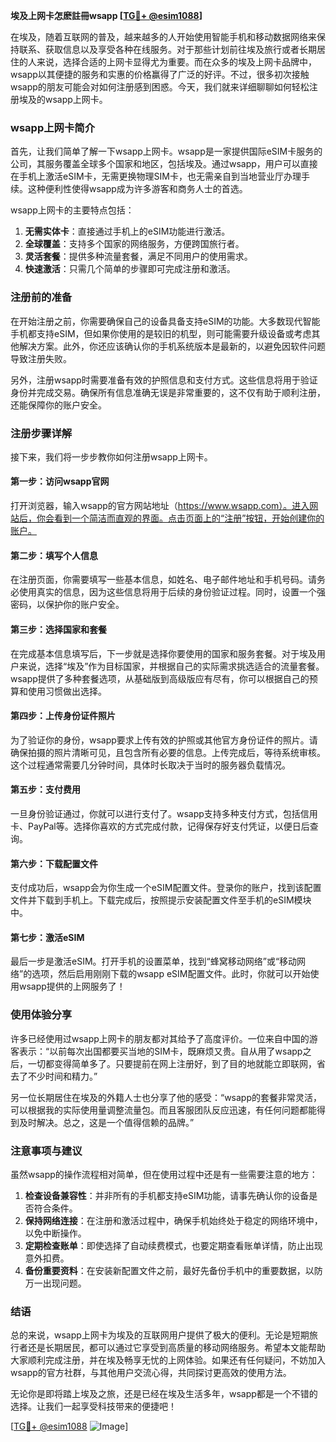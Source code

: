 **埃及上网卡怎麽註冊wsapp [[TG💪+ @esim1088](https://t.me/s/esim1088)]**

在埃及，随着互联网的普及，越来越多的人开始使用智能手机和移动数据网络来保持联系、获取信息以及享受各种在线服务。对于那些计划前往埃及旅行或者长期居住的人来说，选择合适的上网卡显得尤为重要。而在众多的埃及上网卡品牌中，wsapp以其便捷的服务和实惠的价格赢得了广泛的好评。不过，很多初次接触wsapp的朋友可能会对如何注册感到困惑。今天，我们就来详细聊聊如何轻松注册埃及的wsapp上网卡。

### wsapp上网卡简介

首先，让我们简单了解一下wsapp上网卡。wsapp是一家提供国际eSIM卡服务的公司，其服务覆盖全球多个国家和地区，包括埃及。通过wsapp，用户可以直接在手机上激活eSIM卡，无需更换物理SIM卡，也无需亲自到当地营业厅办理手续。这种便利性使得wsapp成为许多游客和商务人士的首选。

wsapp上网卡的主要特点包括：

1. **无需实体卡**：直接通过手机上的eSIM功能进行激活。
2. **全球覆盖**：支持多个国家的网络服务，方便跨国旅行者。
3. **灵活套餐**：提供多种流量套餐，满足不同用户的使用需求。
4. **快速激活**：只需几个简单的步骤即可完成注册和激活。

### 注册前的准备

在开始注册之前，你需要确保自己的设备具备支持eSIM的功能。大多数现代智能手机都支持eSIM，但如果你使用的是较旧的机型，则可能需要升级设备或考虑其他解决方案。此外，你还应该确认你的手机系统版本是最新的，以避免因软件问题导致注册失败。

另外，注册wsapp时需要准备有效的护照信息和支付方式。这些信息将用于验证身份并完成交易。确保所有信息准确无误是非常重要的，这不仅有助于顺利注册，还能保障你的账户安全。

### 注册步骤详解

接下来，我们将一步步教你如何注册wsapp上网卡。

#### 第一步：访问wsapp官网

打开浏览器，输入wsapp的官方网站地址（https://www.wsapp.com）。进入网站后，你会看到一个简洁而直观的界面。点击页面上的“注册”按钮，开始创建你的账户。

#### 第二步：填写个人信息

在注册页面，你需要填写一些基本信息，如姓名、电子邮件地址和手机号码。请务必使用真实的信息，因为这些信息将用于后续的身份验证过程。同时，设置一个强密码，以保护你的账户安全。

#### 第三步：选择国家和套餐

在完成基本信息填写后，下一步就是选择你要使用的国家和服务套餐。对于埃及用户来说，选择“埃及”作为目标国家，并根据自己的实际需求挑选适合的流量套餐。wsapp提供了多种套餐选项，从基础版到高级版应有尽有，你可以根据自己的预算和使用习惯做出选择。

#### 第四步：上传身份证件照片

为了验证你的身份，wsapp要求上传有效的护照或其他官方身份证件的照片。请确保拍摄的照片清晰可见，且包含所有必要的信息。上传完成后，等待系统审核。这个过程通常需要几分钟时间，具体时长取决于当时的服务器负载情况。

#### 第五步：支付费用

一旦身份验证通过，你就可以进行支付了。wsapp支持多种支付方式，包括信用卡、PayPal等。选择你喜欢的方式完成付款，记得保存好支付凭证，以便日后查询。

#### 第六步：下载配置文件

支付成功后，wsapp会为你生成一个eSIM配置文件。登录你的账户，找到该配置文件并下载到手机上。下载完成后，按照提示安装配置文件至手机的eSIM模块中。

#### 第七步：激活eSIM

最后一步是激活eSIM。打开手机的设置菜单，找到“蜂窝移动网络”或“移动网络”的选项，然后启用刚刚下载的wsapp eSIM配置文件。此时，你就可以开始使用wsapp提供的上网服务了！

### 使用体验分享

许多已经使用过wsapp上网卡的朋友都对其给予了高度评价。一位来自中国的游客表示：“以前每次出国都要买当地的SIM卡，既麻烦又贵。自从用了wsapp之后，一切都变得简单多了。只要提前在网上注册好，到了目的地就能立即联网，省去了不少时间和精力。”

另一位长期居住在埃及的外籍人士也分享了他的感受：“wsapp的套餐非常灵活，可以根据我的实际使用量调整流量包。而且客服团队反应迅速，有任何问题都能得到及时解决。总之，这是一个值得信赖的品牌。”

### 注意事项与建议

虽然wsapp的操作流程相对简单，但在使用过程中还是有一些需要注意的地方：

1. **检查设备兼容性**：并非所有的手机都支持eSIM功能，请事先确认你的设备是否符合条件。
2. **保持网络连接**：在注册和激活过程中，确保手机始终处于稳定的网络环境中，以免中断操作。
3. **定期检查账单**：即使选择了自动续费模式，也要定期查看账单详情，防止出现意外扣费。
4. **备份重要资料**：在安装新配置文件之前，最好先备份手机中的重要数据，以防万一出现问题。

### 结语

总的来说，wsapp上网卡为埃及的互联网用户提供了极大的便利。无论是短期旅行者还是长期居民，都可以通过它享受到高质量的移动网络服务。希望本文能帮助大家顺利完成注册，并在埃及畅享无忧的上网体验。如果还有任何疑问，不妨加入wsapp的官方社群，与其他用户交流心得，共同探讨更高效的使用方法。

无论你是即将踏上埃及之旅，还是已经在埃及生活多年，wsapp都是一个不错的选择。让我们一起享受科技带来的便捷吧！

[[TG💪+ @esim1088](https://t.me/s/esim1088) ![Image](https://i.postimg.cc/4NQfJmqS/Snipaste-2025-05-13-00-14-12.png)]